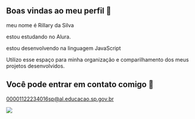 ## Boas vindas ao meu perfil 🖤

meu nome é Rillary da Silva

estou estudando no Alura.

estou desenvolvendo na linguagem JavaScript

Utilizo esse espaço para minha organização e comparilhamento dos meus projetos desenvolvidos.

## Você pode entrar em contato comigo 📧

00001122234016sp@al.educacao.sp.gov.br

![](https://media1.tenor.com/m/w1iCRvTI0jUAAAAC/patrick-sponge-bob.gif)
